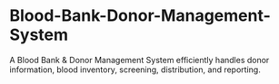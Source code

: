 # Blood-Bank-Donor-Management-System
A Blood Bank &amp; Donor Management System efficiently handles donor information, blood inventory, screening, distribution, and reporting.
